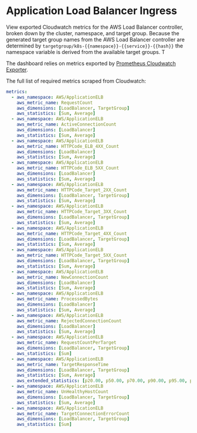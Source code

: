 # Application Load Balancer Ingress 

View exported Cloudwatch metrics for the AWS Load Balancer controller, broken down by the cluster, namespace, and target group. Because the generated target group names from the AWS Load Balancer controller are determined by `targetgroup/k8s-{{namespace}}-{{service}}-{{hash}}` the namespace variable is derived from the available target groups. T

The dashboard relies on metrics exported by [Prometheus Cloudwatch Exporter](https://github.com/prometheus/cloudwatch_exporter). 

The full list of required metrics scraped from Cloudwatch:
```yaml
metrics:
  - aws_namespace: AWS/ApplicationELB
    aws_metric_name: RequestCount
    aws_dimensions: [LoadBalancer, TargetGroup]
    aws_statistics: [Sum, Average]
  - aws_namespace: AWS/ApplicationELB
    aws_metric_name: ActiveConnectionCount
    aws_dimensions: [LoadBalancer]
    aws_statistics: [Sum, Average]
  - aws_namespace: AWS/ApplicationELB
    aws_metric_name: HTTPCode_ELB_4XX_Count
    aws_dimensions: [LoadBalancer]
    aws_statistics: [Sum, Average]
  - aws_namespace: AWS/ApplicationELB
    aws_metric_name: HTTPCode_ELB_5XX_Count
    aws_dimensions: [LoadBalancer]
    aws_statistics: [Sum, Average]
  - aws_namespace: AWS/ApplicationELB
    aws_metric_name: HTTPCode_Target_2XX_Count
    aws_dimensions: [LoadBalancer, TargetGroup]
    aws_statistics: [Sum, Average]
  - aws_namespace: AWS/ApplicationELB
    aws_metric_name: HTTPCode_Target_3XX_Count
    aws_dimensions: [LoadBalancer, TargetGroup]
    aws_statistics: [Sum, Average]
  - aws_namespace: AWS/ApplicationELB
    aws_metric_name: HTTPCode_Target_4XX_Count
    aws_dimensions: [LoadBalancer, TargetGroup]
    aws_statistics: [Sum, Average]
  - aws_namespace: AWS/ApplicationELB
    aws_metric_name: HTTPCode_Target_5XX_Count
    aws_dimensions: [LoadBalancer, TargetGroup]
    aws_statistics: [Sum, Average]
  - aws_namespace: AWS/ApplicationELB
    aws_metric_name: NewConnectionCount
    aws_dimensions: [LoadBalancer]
    aws_statistics: [Sum, Average]
  - aws_namespace: AWS/ApplicationELB
    aws_metric_name: ProcessedBytes
    aws_dimensions: [LoadBalancer]
    aws_statistics: [Sum, Average]
  - aws_namespace: AWS/ApplicationELB
    aws_metric_name: RejectedConnectionCount
    aws_dimensions: [LoadBalancer]
    aws_statistics: [Sum, Average]
  - aws_namespace: AWS/ApplicationELB
    aws_metric_name: RequestCountPerTarget
    aws_dimensions: [LoadBalancer, TargetGroup]
    aws_statistics: [Sum]
  - aws_namespace: AWS/ApplicationELB
    aws_metric_name: TargetResponseTime
    aws_dimensions: [LoadBalancer, TargetGroup]
    aws_statistics: [Sum, Average]
    aws_extended_statistics: [p20.00, p50.00, p70.00, p90.00, p95.00, p99.00]
  - aws_namespace: AWS/ApplicationELB
    aws_metric_name: UnHealthyHostCount
    aws_dimensions: [LoadBalancer, TargetGroup]
    aws_statistics: [Sum, Average]
  - aws_namespace: AWS/ApplicationELB
    aws_metric_name: TargetConnectionErrorCount
    aws_dimensions: [LoadBalancer, TargetGroup]
    aws_statistics: [Sum]
```